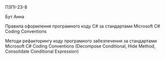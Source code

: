 ПЗПІ-23-8

Бут Анна

Правила оформлення програмного коду C# за стандартами Microsoft C# Coding Conventions 

Методи рефакторингу коду програмного забезпечення за стандартами Microsoft C# Coding Conventions (Decompose Conditional, Hide Method, Consolidate Conditional Expression) 
